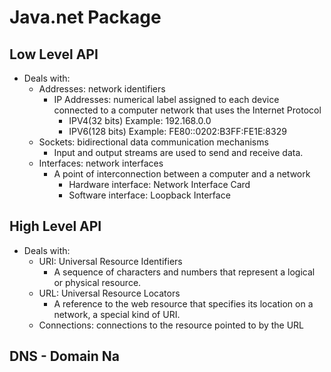 # Java.net Package

## Low Level API

- Deals with:
  - Addresses: network identifiers
    - IP Addresses: numerical label assigned to each device connected to a computer network that uses the Internet Protocol
      - IPV4(32 bits) Example: 192.168.0.0
      - IPV6(128 bits) Example: FE80::0202:B3FF:FE1E:8329
  - Sockets: bidirectional data communication mechanisms
    - Input and output streams are used to send and receive data.
  - Interfaces: network interfaces
    - A point of interconnection between a computer and a network
      - Hardware interface: Network Interface Card
      - Software interface: Loopback Interface

## High Level API

- Deals with:
  - URI: Universal Resource Identifiers
    - A sequence of characters and numbers that represent a logical or physical resource.
  - URL: Universal Resource Locators
    - A reference to the web resource that specifies its location on a network, a special kind of URI.
  - Connections: connections to the resource pointed to by the URL

## DNS - Domain Na
